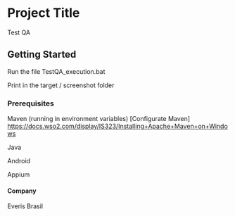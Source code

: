 # Project Title
Test QA

## Getting Started

Run the file TestQA_execution.bat

Print in the target / screenshot folder

### Prerequisites

Maven (running in environment variables)
[Configurate Maven]
https://docs.wso2.com/display/IS323/Installing+Apache+Maven+on+Windows

Java 

Android

Appium 


#### Company
Everis Brasil
